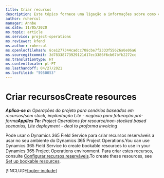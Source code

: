 ```yaml
---
title: Criar recursos
description: Este tópico fornece uma ligação a informações sobre como criar recursos reserváveis.
author: ruhercul
manager: Annbe
ms.date: 11/05/2020
ms.topic: article
ms.service: project-operations
ms.reviewer: kfend
ms.author: ruhercul
ms.openlocfilehash: 8ce1277344cadcc708cbe7f2333f55626a0e06a6
ms.sourcegitcommit: 3d78338773929121d17ec3386f6cb67bfb2272cc
ms.translationtype: HT
ms.contentlocale: pt-PT
ms.lasthandoff: 04/27/2021
ms.locfileid: "5950053"
---
```

# <a name="create-resources"></a><span data-ttu-id="b6f36-103">Criar recursos</span><span class="sxs-lookup"><span data-stu-id="b6f36-103">Create resources</span></span>

<span data-ttu-id="b6f36-104">_**Aplica-se a:** Operações do projeto para cenários baseados em recursos/sem stock, implantação Lite - negócio para faturação pró-forma_</span><span class="sxs-lookup"><span data-stu-id="b6f36-104">_**Applies To:** Project Operations for resource/non-stocked based scenarios, Lite deployment - deal to proforma invoicing_</span></span>

<span data-ttu-id="b6f36-105">Pode usar o Dynamics 365 Field Service para criar recursos reserváveis a usar no seu ambiente do Dynamics 365 Project Operations.</span><span class="sxs-lookup"><span data-stu-id="b6f36-105">You can use Dynamics 365 Field Service to create bookable resources to use in your Dynamics 365 Project Operations environment.</span></span> <span data-ttu-id="b6f36-106">Para criar estes recursos, consulte [Configurar recursos reserváveis](/dynamics365/field-service/set-up-bookable-resources).</span><span class="sxs-lookup"><span data-stu-id="b6f36-106">To create these resources, see [Set up bookable resources](/dynamics365/field-service/set-up-bookable-resources).</span></span>


[!INCLUDE[footer-include](../includes/footer-banner.md)]